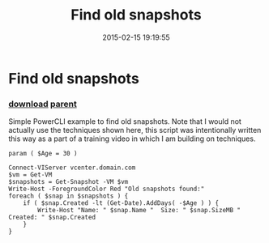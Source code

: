 ﻿---
pid:            5737
parent:         1548
children:       
poster:         Ridouan
title:          Find old snapshots
date:           2015-02-15 19:19:55
description:    Simple PowerCLI example to find old snapshots. Note that I would not actually use the techniques shown here, this script was intentionally written this way as a part of a training video in which I am building on techniques.
format:         posh
---

# Find old snapshots

### [download](5737.ps1) [parent](1548.md) 

Simple PowerCLI example to find old snapshots. Note that I would not actually use the techniques shown here, this script was intentionally written this way as a part of a training video in which I am building on techniques.

```posh
param ( $Age = 30 )

Connect-VIServer vcenter.domain.com
$vm = Get-VM
$snapshots = Get-Snapshot -VM $vm
Write-Host -ForegroundColor Red "Old snapshots found:"
foreach ( $snap in $snapshots ) {
	if ( $snap.Created -lt (Get-Date).AddDays( -$Age ) ) {
		Write-Host "Name: " $snap.Name "  Size: " $snap.SizeMB "  Created: " $snap.Created
	}
}
```
